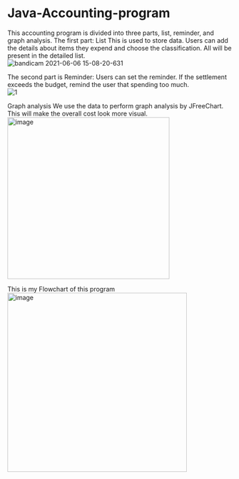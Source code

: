 # Java-Accounting-program
This accounting program is divided into three parts, list, reminder, and graph analysis.
The first part:
List
This is used to store data. Users can add the details about items they expend and choose the classification. All will be present in the detailed list. <br>
![bandicam 2021-06-06 15-08-20-631](https://github.com/shellychen1221/Java-Accounting-program/assets/80396999/67310254-ebb5-4e3c-ae2c-2390cdcdeb64)

The second part is Reminder:
Users can set the reminder. If the settlement exceeds the budget, remind the user that spending too much. <br>
![1](https://github.com/shellychen1221/Java-Accounting-program/assets/80396999/81103cb3-1697-49c4-944a-1fd883be2af8)



Graph analysis
We use the data to perform graph analysis by JFreeChart. This will make the overall cost look more visual. 
<img width="363" alt="image" src="https://github.com/shellychen1221/Java-Accounting-program/assets/80396999/3c574e17-3ab3-4aeb-b191-69bfaaa5d03b">





This is my Flowchart of this program </br>
<img width="402" alt="image" src="https://github.com/shellychen1221/Java-Accounting-program/assets/80396999/65adfb8d-8f99-4df3-935f-de6e096b343d">




